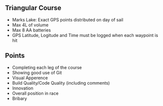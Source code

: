 Triangular Course
-----------------

- Marks Lake: Exact GPS points distributed on day of sail
- Max 4L of volume
- Max 8 AA batteries
- GPS Latitude, Logitude and Time must be logged when each waypoint is hit 

Points
------

- Completing each leg of the course
- Showing good use of Git
- Visual Apperence
- Build Quality/Code Quality (including comments)
- Innovation
- Overall position in race
- Bribary

